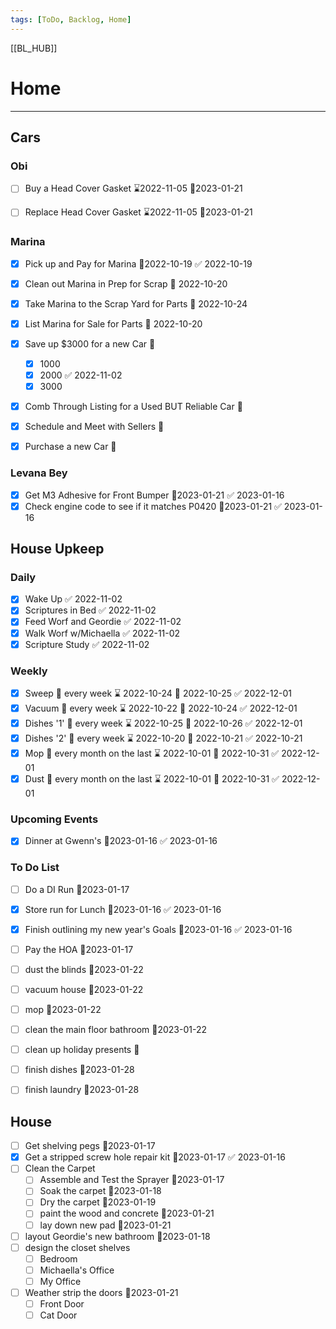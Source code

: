 ```yaml
---
tags: [ToDo, Backlog, Home]
---
```

[[BL_HUB]]
# Home
---
## Cars
### Obi
- [ ] Buy a Head Cover Gasket ⌛2022-11-05 📆2023-01-21
- [ ] Replace Head Cover Gasket ⌛2022-11-05 📆2023-01-21


### Marina
- [x] Pick up and Pay for Marina 📆2022-10-19 ✅ 2022-10-19
- [x] Clean out Marina in Prep for Scrap 📆 2022-10-20
- [x] Take Marina to the Scrap Yard for Parts 📆 2022-10-24
- [x] List Marina for Sale for Parts 📆 2022-10-20
- [x] Save up $3000 for a new Car 📆
	- [x] 1000
	- [x] 2000 ✅ 2022-11-02
	- [x] 3000
- [x] Comb Through Listing for a Used BUT Reliable Car 📆
- [x] Schedule and Meet with Sellers 📆
- [x] Purchase a new Car 📆


### Levana Bey
- [x] Get M3 Adhesive for Front Bumper 📆2023-01-21 ✅ 2023-01-16
- [x] Check engine code to see if it matches P0420 📆2023-01-21 ✅ 2023-01-16

## House Upkeep
### Daily
- [x] Wake Up ✅ 2022-11-02
- [x] Scriptures in Bed ✅ 2022-11-02
- [x] Feed Worf and Geordie ✅ 2022-11-02
- [x] Walk Worf w/Michaella ✅ 2022-11-02
- [x] Scripture Study ✅ 2022-11-02

### Weekly
- [x] Sweep 🔁 every week ⌛ 2022-10-24 📆 2022-10-25 ✅ 2022-12-01
- [x] Vacuum 🔁 every week ⌛ 2022-10-22 📆 2022-10-24 ✅ 2022-12-01
- [x] Dishes '1' 🔁 every week ⌛ 2022-10-25 📆 2022-10-26 ✅ 2022-12-01
- [x] Dishes '2' 🔁 every week ⌛ 2022-10-20 📆 2022-10-21 ✅ 2022-10-21
- [x] Mop 🔁 every month on the last ⌛ 2022-10-01 📆 2022-10-31 ✅ 2022-12-01
- [x] Dust 🔁 every month on the last ⌛ 2022-10-01 📆 2022-10-31 ✅ 2022-12-01

### Upcoming Events
- [x] Dinner at Gwenn's 📆2023-01-16 ✅ 2023-01-16

### To Do List
- [ ] Do a DI Run 📆2023-01-17
- [x] Store run for Lunch 📆2023-01-16 ✅ 2023-01-16
- [x] Finish outlining my new year's Goals 📆2023-01-16 ✅ 2023-01-16
- [ ] Pay the HOA 📆2023-01-17
- [ ] dust the blinds 📆2023-01-22
- [ ] vacuum house 📆2023-01-22
- [ ] mop 📆2023-01-22
- [ ] clean the main floor bathroom 📆2023-01-22
- [ ] clean up holiday presents 📆
- [ ] finish dishes 📆2023-01-28
- [ ] finish laundry 📆2023-01-28


## House
- [ ] Get shelving pegs 📆2023-01-17
- [x] Get a stripped screw hole repair kit 📆2023-01-17 ✅ 2023-01-16
- [ ] Clean the Carpet
	- [ ] Assemble and Test the Sprayer 📆2023-01-17
	- [ ] Soak the carpet 📆2023-01-18
	- [ ] Dry the carpet 📆2023-01-19
	- [ ] paint the wood and concrete 📆2023-01-21
	- [ ] lay down new pad 📆2023-01-21
- [ ] layout Geordie's new bathroom 📆2023-01-18
- [ ] design the closet shelves
	- [ ] Bedroom
	- [ ] Michaella's Office
	- [ ] My Office
- [ ] Weather strip the doors 📆2023-01-21
	- [ ] Front Door
	- [ ] Cat Door

